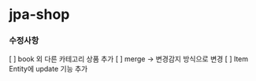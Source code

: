 # jpa-shop

### 수정사항
[ ] book 외 다른 카테고리 상품 추가
[ ] merge -> 변경감지 방식으로 변경
[ ] Item Entity에 update 기능 추가
